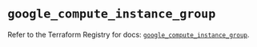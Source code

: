 # `google_compute_instance_group`

Refer to the Terraform Registry for docs: [`google_compute_instance_group`](https://registry.terraform.io/providers/hashicorp/google/5.28.0/docs/resources/compute_instance_group).
